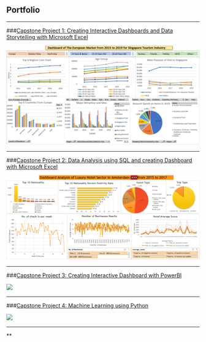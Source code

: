 ## Portfolio

---

###[Capstone Project 1: Creating Interactive Dashboards and Data Storytelling with Microsoft Excel](/sample_page)

<img src="images/Capstone_Project_1_Dashboard.PNG"/>

---
###[Capstone Project 2: Data Analysis using SQL and creating Dashboard with Microsoft Excel](/pdf/sample_presentation.pdf)

<img src="images/Capstone_Project_2_Dashboard.PNG"/>

---
###[Capstone Project 3: Creating Interactive Dashboard with PowerBI](http://example.com/)

<img src="images/dummy_thumbnail.jpg?raw=true"/>

---
###[Capstone Project 4: Machine Learning using Python](/pdf/sample_presentation.pdf)

<img src="images/dummy_thumbnail.jpg?raw=true"/>

---
**

